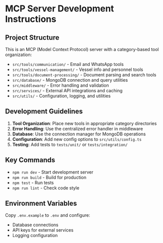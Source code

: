 # MCP Server Development Instructions

## Project Structure

This is an MCP (Model Context Protocol) server with a category-based tool organization:

- `src/tools/communication/` - Email and WhatsApp tools
- `src/tools/vessel-management/` - Vessel info and personnel tools  
- `src/tools/document-processing/` - Document parsing and search tools
- `src/database/` - MongoDB connection and query utilities
- `src/middleware/` - Error handling and validation
- `src/services/` - External API integrations and caching
- `src/utils/` - Configuration, logging, and utilities

## Development Guidelines

1. **Tool Organization**: Place new tools in appropriate category directories
2. **Error Handling**: Use the centralized error handler in middleware
3. **Database**: Use the connection manager for MongoDB operations
4. **Configuration**: Add new config options to `src/utils/config.ts`
5. **Testing**: Add tests to `tests/unit/` or `tests/integration/`

## Key Commands

- `npm run dev` - Start development server
- `npm run build` - Build for production
- `npm test` - Run tests
- `npm run lint` - Check code style

## Environment Variables

Copy `.env.example` to `.env` and configure:
- Database connections
- API keys for external services
- Logging configuration